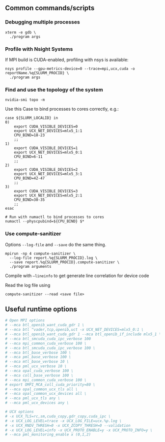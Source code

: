 ## Common commands/scripts

### Debugging multiple processes

```
xterm -e gdb \
  ./program args
```

### Profile with Nsight Systems

If MPI build is CUDA-enabled, profiling with nsys is available:

```
nsys profile --gpu-metrics-device=0 --trace=mpi,ucx,cuda -o reportName.%q{SLURM_PROCID} \
  ./program args
```

### Find and use the topology of the system

```
nvidia-smi topo -m
```

Use this Case to bind processes to cores correctly, e.g.:
```
case ${SLURM_LOCALID} in
0)
    export CUDA_VISIBLE_DEVICES=0
    export UCX_NET_DEVICES=mlx5_1:1
    CPU_BIND=18-23
    ;;
1)
    export CUDA_VISIBLE_DEVICES=1
    export UCX_NET_DEVICES=mlx5_0:1
    CPU_BIND=6-11
    ;;
2)
    export CUDA_VISIBLE_DEVICES=2
    export UCX_NET_DEVICES=mlx5_3:1
    CPU_BIND=42-47
    ;;
3)
    export CUDA_VISIBLE_DEVICES=3
    export UCX_NET_DEVICES=mlx5_2:1
    CPU_BIND=30-35
    ;;
esac

# Run with numactl to bind processes to cores
numactl --physcpubind=${CPU_BIND} $*
```

### Use compute-sanitizer

Options `--log-file` and `--save` do the same thing.

```
mpirun -np 4 compute-sanitizer \
  --log-file report.%q{SLURM_PROCID}.log \
  --save report.%q{SLURM_PROCID}.compute-sanitizer \
  ./program arguments
```

Compile with `–lineinfo` to get generate line correlation for device code

Read the log file using
```
compute-sanitizer --read <save file>
```

## Useful runtime options

```bash
# Open MPI options
# --mca btl_openib_want_cuda_gdr 1 \
# --mca btl ^vader,tcp,openib,uct -x UCX_NET_DEVICES=mlx5_0:1 \
# --mca btl_openib_want_cuda_gdr 1 --mca btl_openib_if_include mlx5_1 \
# --mca btl_smcuda_cuda_ipc_verbose 100
# --mca mpi_common_cuda_verbose 100 \
# --mca btl_smcuda_cuda_ipc_verbose 100 \
# --mca btl_base_verbose 100 \
# --mca pml_base_verbose 100 \
# --mca mtl_base_verbose 10 \
# --mca pml_ucx_verbose 10 \
# --mca opal_cuda_verbose 100 \
# --mca coll_base_verbose 100 \
# --mca mpi_common_cuda_verbose 100 \
# export OMPI_MCA_coll_cuda_priority=80 \
# --mca opal_common_ucx_tls all \
# --mca opal_common_ucx_devices all \
# --mca pml_ucx_tls any \
# --mca pml_ucx_devices any \

# UCX options
# -x UCX_TLS=rc,sm,cuda_copy,gdr_copy,cuda_ipc \
# -x UCX_LOG_LEVEL=trace -x UCX_LOG_FILE=ucx.%p.log \
# -x UCX_RNDV_THRESH=0 -x UCX_ZCOPY_THRESH=0 --validation
# -x UCX_LOG_LEVEL=info -x UCX_PROTO_ENABLE=y -x UCX_PROTO_INFO=y \
# --mca pml_monitoring_enable x (0,1,2)
```
